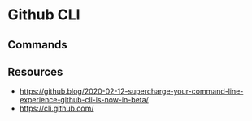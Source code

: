 # Github CLI

## Commands



## Resources

* https://github.blog/2020-02-12-supercharge-your-command-line-experience-github-cli-is-now-in-beta/
* https://cli.github.com/

